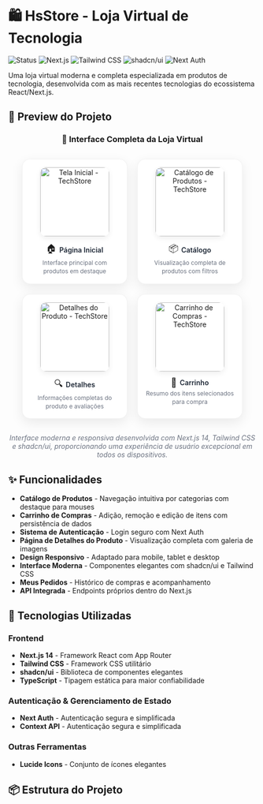 # 🛍️ HsStore - Loja Virtual de Tecnologia

![Status](https://img.shields.io/badge/Status-Em%20Desenvolvimento-yellow)
![Next.js](https://img.shields.io/badge/Next.js-14.0-black)
![Tailwind CSS](https://img.shields.io/badge/Tailwind-CSS-38B2AC)
![shadcn/ui](https://img.shields.io/badge/shadcn/ui-Component%20Library-blue)
![Next Auth](https://img.shields.io/badge/Next-Auth-green)

Uma loja virtual moderna e completa especializada em produtos de tecnologia, desenvolvida com as mais recentes tecnologias do ecossistema React/Next.js.

## 🎯 Preview do Projeto

<div align="center">
  <h3>📱 Interface Completa da Loja Virtual</h3>
  
  <div style="display: flex; flex-wrap: wrap; justify-content: center; gap: 20px; margin: 30px 0; max-width: 900px; margin-left: auto; margin-right: auto;">
    <!-- Card 1 -->
    <div style="background: white; border-radius: 16px; padding: 16px; box-shadow: 0 8px 25px rgba(0, 0, 0, 0.08); border: 1px solid rgba(0, 0, 0, 0.05); transition: all 0.3s ease; width: 180px; flex-shrink: 0;">
      <img 
        width="140" 
        src="https://github.com/user-attachments/assets/a7c6527b-bed8-4020-ae50-205fd9aec740" 
        alt="Tela Inicial - TechStore"
        style="border-radius: 12px; box-shadow: 0 4px 12px rgba(0,0,0,0.07); display: block; margin: 0 auto;"
      />
      <div style="margin-top: 12px; text-align: center;">
        <div style="display: flex; align-items: center; justify-content: center; gap: 6px; margin-bottom: 4px;">
          <span style="font-size: 18px;">🏠</span>
          <h4 style="margin: 0; font-weight: 600; color: #1F2937; font-size: 14px;">Página Inicial</h4>
        </div>
        <p style="margin: 4px 0 0; font-size: 12px; color: #6B7280; line-height: 1.4;">Interface principal com produtos em destaque</p>
      </div>
    </div>
    <!-- Card 2 -->
    <div style="background: white; border-radius: 16px; padding: 16px; box-shadow: 0 8px 25px rgba(0, 0, 0, 0.08); border: 1px solid rgba(0, 0, 0, 0.05); transition: all 0.3s ease; width: 180px; flex-shrink: 0;">
      <img 
        width="140" 
        src="SUA_SEGUNDA_IMAGEM_AQUI" 
        alt="Catálogo de Produtos - TechStore"
        style="border-radius: 12px; box-shadow: 0 4px 12px rgba(0,0,0,0.07); display: block; margin: 0 auto;"
      />
      <div style="margin-top: 12px; text-align: center;">
        <div style="display: flex; align-items: center; justify-content: center; gap: 6px; margin-bottom: 4px;">
          <span style="font-size: 18px;">📦</span>
          <h4 style="margin: 0; font-weight: 600; color: #1F2937; font-size: 14px;">Catálogo</h4>
        </div>
        <p style="margin: 4px 0 0; font-size: 12px; color: #6B7280; line-height: 1.4;">Visualização completa de produtos com filtros</p>
      </div>
    </div>
    <!-- Card 3 -->
    <div style="background: white; border-radius: 16px; padding: 16px; box-shadow: 0 8px 25px rgba(0, 0, 0, 0.08); border: 1px solid rgba(0, 0, 0, 0.05); transition: all 0.3s ease; width: 180px; flex-shrink: 0;">
      <img 
        width="140" 
        src="SUA_TERCEIRA_IMAGEM_AQUI" 
        alt="Detalhes do Produto - TechStore"
        style="border-radius: 12px; box-shadow: 0 4px 12px rgba(0,0,0,0.07); display: block; margin: 0 auto;"
      />
      <div style="margin-top: 12px; text-align: center;">
        <div style="display: flex; align-items: center; justify-content: center; gap: 6px; margin-bottom: 4px;">
          <span style="font-size: 18px;">🔍</span>
          <h4 style="margin: 0; font-weight: 600; color: #1F2937; font-size: 14px;">Detalhes</h4>
        </div>
        <p style="margin: 4px 0 0; font-size: 12px; color: #6B7280; line-height: 1.4;">Informações completas do produto e avaliações</p>
      </div>
    </div>
    <!-- Card 4 -->
    <div style="background: white; border-radius: 16px; padding: 16px; box-shadow: 0 8px 25px rgba(0, 0, 0, 0.08); border: 1px solid rgba(0, 0, 0, 0.05); transition: all 0.3s ease; width: 180px; flex-shrink: 0;">
      <img 
        width="140" 
        src="SUA_QUARTA_IMAGEM_AQUI" 
        alt="Carrinho de Compras - TechStore"
        style="border-radius: 12px; box-shadow: 0 4px 12px rgba(0,0,0,0.07); display: block; margin: 0 auto;"
      />
      <div style="margin-top: 12px; text-align: center;">
        <div style="display: flex; align-items: center; justify-content: center; gap: 6px; margin-bottom: 4px;">
          <span style="font-size: 18px;">🛒</span>
          <h4 style="margin: 0; font-weight: 600; color: #1F2937; font-size: 14px;">Carrinho</h4>
        </div>
        <p style="margin: 4px 0 0; font-size: 12px; color: #6B7280; line-height: 1.4;">Resumo dos itens selecionados para compra</p>
      </div>
    </div>
  </div>

  <p style="margin-top: 30px; color: #6B7280; font-style: italic; max-width: 600px;">
    Interface moderna e responsiva desenvolvida com Next.js 14, Tailwind CSS e shadcn/ui, proporcionando uma experiência de usuário excepcional em todos os dispositivos.
  </p>
</div>


## ✨ Funcionalidades

- **Catálogo de Produtos** - Navegação intuitiva por categorias com destaque para mouses
- **Carrinho de Compras** - Adição, remoção e edição de itens com persistência de dados
- **Sistema de Autenticação** - Login seguro com Next Auth
- **Página de Detalhes do Produto** - Visualização completa com galeria de imagens
- **Design Responsivo** - Adaptado para mobile, tablet e desktop
- **Interface Moderna** - Componentes elegantes com shadcn/ui e Tailwind CSS
- **Meus Pedidos** - Histórico de compras e acompanhamento
- **API Integrada** - Endpoints próprios dentro do Next.js

## 🚀 Tecnologias Utilizadas

### Frontend
- **Next.js 14** - Framework React com App Router
- **Tailwind CSS** - Framework CSS utilitário
- **shadcn/ui** - Biblioteca de componentes elegantes
- **TypeScript** - Tipagem estática para maior confiabilidade

### Autenticação & Gerenciamento de Estado
- **Next Auth** - Autenticação segura e simplificada
- **Context API** - Autenticação segura e simplificada

### Outras Ferramentas
- **Lucide Icons** - Conjunto de ícones elegantes

## 📦 Estrutura do Projeto
